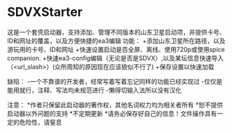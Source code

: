 # SDVXStarter
这是一个套壳启动器，支持添加、管理不同版本的山东卫星启动项，并提供卡号、ID和网址的覆盖，以及方便快捷的ea3编辑
功能：
+添加山东卫星所在路径，以及游玩用的卡号、ID和网址
+快速设置启动是否全屏、离线、使用720p或使用spice companion.
+快速ea3-config编辑（无论是否是SDVX）,以及某坛信息快速导入（<service><pcbid><url_slash>）(众所周知的原因现在应该貌似不行了)
+保存设置以快速加载

缺陷：
-一个不靠谱的开发者，经常写着写着忘记同样的功能已经实现过
-仅仅是能用就行，注释、写法均未规范进行
-懒得切输入法所以没有汉化

注意：
*作者只保留此启动器的著作权，其他名词权力均为相关者所有
*恕不提供启动器以外问题的支持
*不定期更新
*请务必保存好自己的信息！文件操作具有一定的危险性，请窒息
